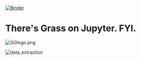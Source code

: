 [![Binder](https://mybinder.org/badge_logo.svg)](https://mybinder.org/v2/gh/immediatestranger/soybeans/HEAD)
# There's Grass on Jupyter. FYI.

![GGlogo.png](https://github.com/immediatestranger/Grassyieldwork/blob/main/src/GGlogo.png)

![data_extraction](https://github.com/immediatestranger/Grassyieldwork/blob/main/src/Data_extraction.gif.gif)
